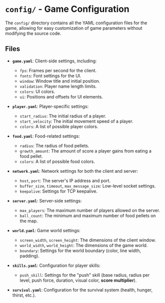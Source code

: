 # `config/` - Game Configuration

The `config/` directory contains all the YAML configuration files for the game, allowing for easy customization of game parameters without modifying the source code.

## Files

*   **`game.yaml`**: Client-side settings, including:
    *   `fps`: Frames per second for the client.
    *   `fonts`: Font settings for the UI.
    *   `window`: Window title and initial position.
    *   `validation`: Player name length limits.
    *   `colors`: UI colors.
    *   `ui`: Positions and offsets for UI elements.

*   **`player.yaml`**: Player-specific settings:
    *   `start_radius`: The initial radius of a player.
    *   `start_velocity`: The initial movement speed of a player.
    *   `colors`: A list of possible player colors.

*   **`food.yaml`**: Food-related settings:
    *   `radius`: The radius of food pellets.
    *   `growth_amount`: The amount of score a player gains from eating a food pellet.
    *   `colors`: A list of possible food colors.

*   **`network.yaml`**: Network settings for both the client and server:
    *   `host`, `port`: The server's IP address and port.
    *   `buffer_size`, `timeout`, `max_message_size`: Low-level socket settings.
    *   `keepalive`: Settings for TCP keepalive.

*   **`server.yaml`**: Server-side settings:
    *   `max_players`: The maximum number of players allowed on the server.
    *   `ball_count`: The minimum and maximum number of food pellets on the map.

*   **`world.yaml`**: Game world settings:
    *   `screen_width`, `screen_height`: The dimensions of the client window.
    *   `world_width`, `world_height`: The dimensions of the game world.
    *   `boundary`: Settings for the world boundary (color, line width, padding).

*   **`skills.yaml`**: Configuration for player skills:
    *   `push_skill`: Settings for the "push" skill (base radius, radius per level, push force, duration, visual color, **score multiplier**).

*   **`survival.yaml`**: Configuration for the survival system (health, hunger, thirst, etc.).
